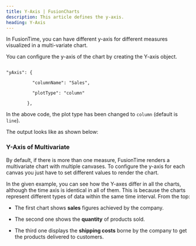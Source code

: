 ```yaml
---
title: Y-Axis | FusionCharts
description: This article defines the y-axis.
heading: Y-Axis
---
```


In FusionTime, you can have different y-axis for different measures visualized in a multi-variate chart.

<Annotated Image multivariate chart>

You can configure the y-axis of the chart by creating the Y-axis object.

```

"yAxis": {

          "columnName": "Sales",

          "plotType": "column"

        },

```

In the above code, the plot type has been changed to `column` (default is `line`). 

The output looks like as shown below: 

<Live Chart>

### Y-Axis of Multivariate

By default, if there is more than one measure, FusionTime renders a multivariate chart with multiple canvases. To configure the y-axis for each canvas you just have to set different values to render the chart. 

<Live Chart>

In the given example, you can see how the Y-axes differ in all the charts, although the time axis is identical in all of them. This is because the charts represent different types of data within the same time interval. From the top: 

* The first chart shows **sales** figures achieved by the company.

* The second one shows the **quantity** of products sold.

* The third one displays the **shipping costs** borne by the company to get the products delivered to customers.

<Change y-axis title if applicable>

